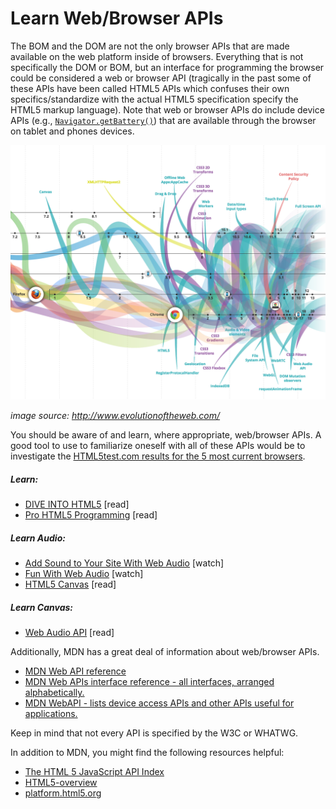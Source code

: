 # Learn Web/Browser APIs

The BOM and the DOM are not the only browser APIs that are made available on the web platform inside of browsers. Everything that is not specifically the DOM or BOM, but an interface for programming the browser could be considered a web or browser API (tragically in the past some of these APIs have been called HTML5 APIs which confuses their own specifics/standardize with the actual HTML5 specification specify the HTML5 markup language). Note that web or browser APIs do include device APIs (e.g., [`Navigator.getBattery()`](https://developer.mozilla.org/en-US/docs/Web/API/Navigator/getBattery)) that are available through the browser on tablet and phones devices.

![](../images/web-api.png "http://www.evolutionoftheweb.com/")

<cite>image source: <a href="http://www.evolutionoftheweb.com/">http://www.evolutionoftheweb.com/</a></cite>

You should be aware of and learn, where appropriate, web/browser APIs. A good tool to use to familiarize oneself with all of these APIs would be to investigate the [HTML5test.com results for the 5 most current browsers](https://html5test.com/compare/browser/chrome-44/firefox-40/ie-11/safari-9.0.html).

##### Learn:

* [DIVE INTO HTML5](http://diveintohtml5.info/) [read]
* [Pro HTML5 Programming](http://apress.jensimmons.com/v5/pro-html5-programming/info.html) [read]

##### Learn Audio:
* [Add Sound to Your Site With Web Audio](https://code.tutsplus.com/courses/add-sound-to-your-site-with-web-audio) [watch]
* [Fun With Web Audio](https://code.tutsplus.com/courses/fun-with-web-audio/) [watch]
* [HTML5 Canvas](http://chimera.labs.oreilly.com/books/1234000001654/index.html) [read]

##### Learn Canvas:

* [Web Audio API](http://chimera.labs.oreilly.com/books/1234000001552/index.html) [read]

Additionally, MDN has a great deal of information about web/browser APIs.

* [MDN Web API reference](https://developer.mozilla.org/en-US/docs/Web/Reference/API)
* [MDN Web APIs interface reference - all interfaces, arranged alphabetically.](https://developer.mozilla.org/en-US/docs/Web/API)
* [MDN WebAPI - lists device access APIs and other APIs useful for applications.](https://developer.mozilla.org/en-US/docs/WebAPI)

Keep in mind that not every API is specified by the W3C or WHATWG. 

In addition to MDN, you might find the following resources helpful:

* [The HTML 5 JavaScript API Index](http://html5index.org/)
* [HTML5-overview](https://github.com/dret/HTML5-overview)
* [platform.html5.org](https://platform.html5.org/)


